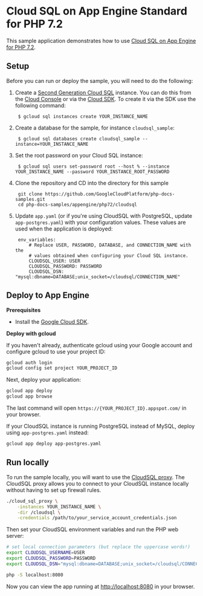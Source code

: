 # Cloud SQL on App Engine Standard for PHP 7.2

This sample application demonstrates how to use [Cloud SQL on App Engine for PHP 7.2](https://cloud.google.com/appengine/docs/standard/php7/using-cloud-sql).

## Setup

Before you can run or deploy the sample, you will need to do the following:

1. Create a [Second Generation Cloud SQL](https://cloud.google.com/sql/docs/create-instance)
   instance. You can do this from the [Cloud Console](https://console.developers.google.com)
   or via the [Cloud SDK](https://cloud.google.com/sdk). To create it via the
   SDK use the following command:

        $ gcloud sql instances create YOUR_INSTANCE_NAME

1. Create a database for the sample, for instance `cloudsql_sample`:

        $ gcloud sql databases create cloudsql_sample --instance=YOUR_INSTANCE_NAME

1. Set the root password on your Cloud SQL instance:

        $ gcloud sql users set-password root --host % --instance YOUR_INSTANCE_NAME --password YOUR_INSTANCE_ROOT_PASSWORD

1. Clone the repository and CD into the directory for this sample

        git clone https://github.com/GoogleCloudPlatform/php-docs-samples.git
        cd php-docs-samples/appengine/php72/cloudsql

1. Update `app.yaml` (or if you're using CloudSQL with PostgreSQL, update `app-postgres.yaml`)
   with your configuration values. These values are used when the application is deployed:

        env_variables:
            # Replace USER, PASSWORD, DATABASE, and CONNECTION_NAME with the
            # values obtained when configuring your Cloud SQL instance.
            CLOUDSQL_USER: USER
            CLOUDSQL_PASSWORD: PASSWORD
            CLOUDSQL_DSN: "mysql:dbname=DATABASE;unix_socket=/cloudsql/CONNECTION_NAME"

## Deploy to App Engine

**Prerequisites**

- Install the [Google Cloud SDK](https://developers.google.com/cloud/sdk/).

**Deploy with gcloud**

If you haven't already, authenticate gcloud using your Google account and
configure gcloud to use your project ID:

```sh
gcloud auth login
gcloud config set project YOUR_PROJECT_ID
```

Next, deploy your application:

```sh
gcloud app deploy
gcloud app browse
```

The last command will open `https://{YOUR_PROJECT_ID}.appspot.com/`
in your browser.

If your CloudSQL instance is running PostgreSQL instead of MySQL, deploy using
`app-postgres.yaml` instead:

```sh
gcloud app deploy app-postgres.yaml
```

## Run locally

To run the sample locally, you will want to use the [CloudSQL proxy](https://cloud.google.com/sql/docs/mysql/sql-proxy#install).
The CloudSQL proxy allows you to connect to your CloudSQL instance locally without
having to set up firewall rules.

```sh
./cloud_sql_proxy \
    -instances YOUR_INSTANCE_NAME \
    -dir /cloudsql \
    -credentials /path/to/your_service_account_credentials.json
```

Then set your CloudSQL environment variables and run the PHP web server:

```sh
# set local connection parameters (but replace the uppercase words!)
export CLOUDSQL_USERNAME=USER
export CLOUDSQL_PASSWORD=PASSWORD
export CLOUDSQL_DSN="mysql:dbname=DATABASE;unix_socket=/cloudsql/CONNECTION_NAME"

php -S localhost:8080
```
Now you can view the app running at [http://localhost:8080](http://localhost:8080)
in your browser.
